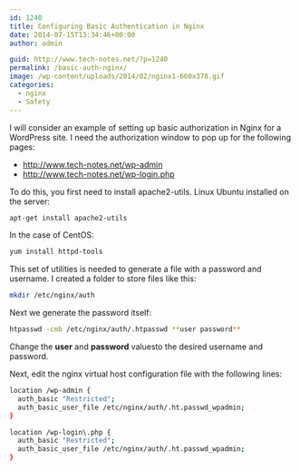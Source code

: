 ```yaml
---
id: 1240
title: Configuring Basic Authentication in Nginx
date: 2014-07-15T13:34:46+00:00
author: admin

guid: http://www.tech-notes.net/?p=1240
permalink: /basic-auth-nginx/
image: /wp-content/uploads/2014/02/nginx1-660x378.gif
categories:
  - nginx
  - Safety
---
```

I will consider an example of setting up basic authorization in Nginx for a WordPress site. I need the authorization window to pop up for the following pages:
* http://www.tech-notes.net/wp-admin
* http://www.tech-notes.net/wp-login.php

To do this, you first need to install apache2-utils. Linux Ubuntu installed on the server:
```bash
apt-get install apache2-utils
```

In the case of CentOS:
```bash
yum install httpd-tools
```

This set of utilities is needed to generate a file with a password and username. I created a folder to store files like this:
```bash
mkdir /etc/nginx/auth
```

Next we generate the password itself:
```bash
htpasswd -cmb /etc/nginx/auth/.htpasswd **user password**
```

Change the **user** and **password** values ​​to the desired username and password.

Next, edit the nginx virtual host configuration file with the following lines:
```bash
location /wp-admin {
  auth_basic "Restricted";
  auth_basic_user_file /etc/nginx/auth/.ht.passwd_wpadmin;
}

location /wp-login\.php {
  auth_basic "Restricted";
  auth_basic_user_file /etc/nginx/auth/.ht.passwd_wpadmin;
}
```